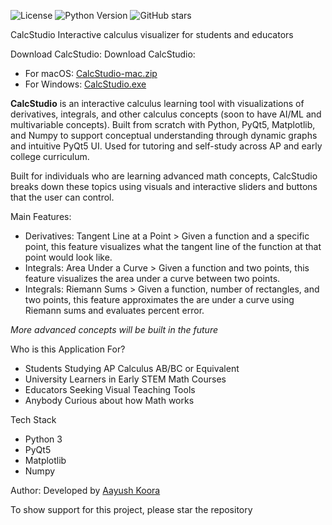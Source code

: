 ![License](https://img.shields.io/github/license/AayushKoora/CalcStudio)
![Python Version](https://img.shields.io/badge/python-3.10-blue)
![GitHub stars](https://img.shields.io/github/stars/AayushKoora/CalcStudio?style=social)

CalcStudio
Interactive calculus visualizer for students and educators

Download CalcStudio:
Download CalcStudio:
- For macOS: [CalcStudio-mac.zip](https://github.com/AayushKoora/CalcStudio/releases/download/v.1.0/CalcStudio-mac.zip)
- For Windows: [CalcStudio.exe](https://github.com/AayushKoora/CalcStudio/releases/download/v.1.0/CalcStudio.exe)

**CalcStudio** is an interactive calculus learning tool with visualizations of derivatives, integrals, and other calculus concepts (soon to have AI/ML and multivariable concepts). Built from scratch with Python, PyQt5, Matplotlib, and Numpy to support conceptual understanding through dynamic graphs and intuitive PyQt5 UI. Used for tutoring and self-study across AP and early college curriculum.

Built for individuals who are learning advanced math concepts, CalcStudio breaks down these topics using visuals and interactive sliders and buttons that the user can control.

Main Features:
  - Derivatives: Tangent Line at a Point > Given a function and a specific point, this feature visualizes what the tangent line of the function at that point would look like.
  - Integrals: Area Under a Curve > Given a function and two points, this feature visualizes the area under a curve between two points.
  - Integrals: Riemann Sums > Given a function, number of rectangles, and two points, this feature approximates the are under a curve using Riemann sums and evaluates percent error.

*More advanced concepts will be built in the future*

Who is this Application For?
- Students Studying AP Calculus AB/BC or Equivalent
- University Learners in Early STEM Math Courses
- Educators Seeking Visual Teaching Tools
- Anybody Curious about how Math works

Tech Stack
- Python 3
- PyQt5
- Matplotlib
- Numpy

Author:
Developed by [Aayush Koora](https://github.com/AayushKoora)

To show support for this project, please star the repository

<!-- Google tag (gtag.js) -->
<script async src="https://www.googletagmanager.com/gtag/js?id=G-ZQ8CKG9X2K"></script>
<script>
  window.dataLayer = window.dataLayer || [];
  function gtag(){dataLayer.push(arguments);}
  gtag('js', new Date());

  gtag('config', 'G-ZQ8CKG9X2K');
</script>
